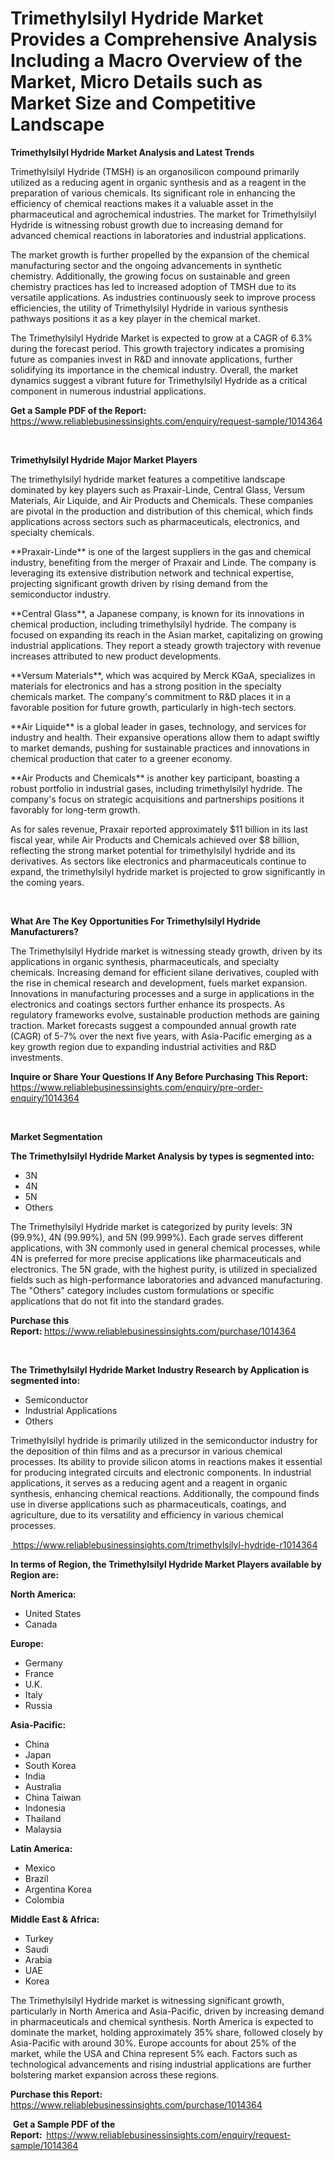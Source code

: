 <p><h1>Trimethylsilyl Hydride Market Provides a Comprehensive Analysis Including a Macro Overview of the Market, Micro Details such as Market Size and Competitive Landscape</h1></p><p><strong>Trimethylsilyl Hydride Market Analysis and Latest Trends</strong></p>
<p><p>Trimethylsilyl Hydride (TMSH) is an organosilicon compound primarily utilized as a reducing agent in organic synthesis and as a reagent in the preparation of various chemicals. Its significant role in enhancing the efficiency of chemical reactions makes it a valuable asset in the pharmaceutical and agrochemical industries. The market for Trimethylsilyl Hydride is witnessing robust growth due to increasing demand for advanced chemical reactions in laboratories and industrial applications.</p><p>The market growth is further propelled by the expansion of the chemical manufacturing sector and the ongoing advancements in synthetic chemistry. Additionally, the growing focus on sustainable and green chemistry practices has led to increased adoption of TMSH due to its versatile applications. As industries continuously seek to improve process efficiencies, the utility of Trimethylsilyl Hydride in various synthesis pathways positions it as a key player in the chemical market.</p><p>The Trimethylsilyl Hydride Market is expected to grow at a CAGR of 6.3% during the forecast period. This growth trajectory indicates a promising future as companies invest in R&D and innovate applications, further solidifying its importance in the chemical industry. Overall, the market dynamics suggest a vibrant future for Trimethylsilyl Hydride as a critical component in numerous industrial applications.</p></p>
<p><strong>Get a Sample PDF of the Report:&nbsp;</strong> <a href="https://www.reliablebusinessinsights.com/enquiry/request-sample/1014364?utm_campaign=3537&utm_medium=2&utm_source=Github&utm_content=ia&utm_term=17042025&utm_id=trimethylsilyl-hydride">https://www.reliablebusinessinsights.com/enquiry/request-sample/1014364</a></p>
<p>&nbsp;</p>
<p><strong>Trimethylsilyl Hydride Major Market Players</strong></p>
<p><p>The trimethylsilyl hydride market features a competitive landscape dominated by key players such as Praxair-Linde, Central Glass, Versum Materials, Air Liquide, and Air Products and Chemicals. These companies are pivotal in the production and distribution of this chemical, which finds applications across sectors such as pharmaceuticals, electronics, and specialty chemicals.</p><p>**Praxair-Linde** is one of the largest suppliers in the gas and chemical industry, benefiting from the merger of Praxair and Linde. The company is leveraging its extensive distribution network and technical expertise, projecting significant growth driven by rising demand from the semiconductor industry.</p><p>**Central Glass**, a Japanese company, is known for its innovations in chemical production, including trimethylsilyl hydride. The company is focused on expanding its reach in the Asian market, capitalizing on growing industrial applications. They report a steady growth trajectory with revenue increases attributed to new product developments.</p><p>**Versum Materials**, which was acquired by Merck KGaA, specializes in materials for electronics and has a strong position in the specialty chemicals market. The company's commitment to R&D places it in a favorable position for future growth, particularly in high-tech sectors.</p><p>**Air Liquide** is a global leader in gases, technology, and services for industry and health. Their expansive operations allow them to adapt swiftly to market demands, pushing for sustainable practices and innovations in chemical production that cater to a greener economy.</p><p>**Air Products and Chemicals** is another key participant, boasting a robust portfolio in industrial gases, including trimethylsilyl hydride. The company's focus on strategic acquisitions and partnerships positions it favorably for long-term growth.</p><p>As for sales revenue, Praxair reported approximately $11 billion in its last fiscal year, while Air Products and Chemicals achieved over $8 billion, reflecting the strong market potential for trimethylsilyl hydride and its derivatives. As sectors like electronics and pharmaceuticals continue to expand, the trimethylsilyl hydride market is projected to grow significantly in the coming years.</p></p>
<p>&nbsp;</p>
<p><strong>What Are The Key Opportunities For Trimethylsilyl Hydride Manufacturers?</strong></p>
<p><p>The Trimethylsilyl Hydride market is witnessing steady growth, driven by its applications in organic synthesis, pharmaceuticals, and specialty chemicals. Increasing demand for efficient silane derivatives, coupled with the rise in chemical research and development, fuels market expansion. Innovations in manufacturing processes and a surge in applications in the electronics and coatings sectors further enhance its prospects. As regulatory frameworks evolve, sustainable production methods are gaining traction. Market forecasts suggest a compounded annual growth rate (CAGR) of 5-7% over the next five years, with Asia-Pacific emerging as a key growth region due to expanding industrial activities and R&D investments.</p></p>
<p><strong>Inquire or Share Your Questions If Any Before Purchasing This Report:</strong> <a href="https://www.reliablebusinessinsights.com/enquiry/pre-order-enquiry/1014364?utm_campaign=3537&utm_medium=2&utm_source=Github&utm_content=ia&utm_term=17042025&utm_id=trimethylsilyl-hydride">https://www.reliablebusinessinsights.com/enquiry/pre-order-enquiry/1014364</a></p>
<p>&nbsp;</p>
<p><strong>Market Segmentation</strong></p>
<p><strong>The Trimethylsilyl Hydride Market Analysis by types is segmented into:</strong></p>
<p><ul><li>3N</li><li>4N</li><li>5N</li><li>Others</li></ul></p>
<p><p>The Trimethylsilyl Hydride market is categorized by purity levels: 3N (99.9%), 4N (99.99%), and 5N (99.999%). Each grade serves different applications, with 3N commonly used in general chemical processes, while 4N is preferred for more precise applications like pharmaceuticals and electronics. The 5N grade, with the highest purity, is utilized in specialized fields such as high-performance laboratories and advanced manufacturing. The "Others" category includes custom formulations or specific applications that do not fit into the standard grades.</p></p>
<p><strong>Purchase this Report:&nbsp;</strong><a href="https://www.reliablebusinessinsights.com/purchase/1014364?utm_campaign=3537&utm_medium=2&utm_source=Github&utm_content=ia&utm_term=17042025&utm_id=trimethylsilyl-hydride">https://www.reliablebusinessinsights.com/purchase/1014364</a></p>
<p>&nbsp;</p>
<p><strong>The Trimethylsilyl Hydride Market Industry Research by Application is segmented into:</strong></p>
<p><ul><li>Semiconductor</li><li>Industrial Applications</li><li>Others</li></ul></p>
<p><p>Trimethylsilyl hydride is primarily utilized in the semiconductor industry for the deposition of thin films and as a precursor in various chemical processes. Its ability to provide silicon atoms in reactions makes it essential for producing integrated circuits and electronic components. In industrial applications, it serves as a reducing agent and a reagent in organic synthesis, enhancing chemical reactions. Additionally, the compound finds use in diverse applications such as pharmaceuticals, coatings, and agriculture, due to its versatility and efficiency in various chemical processes.</p></p>
<p><a href="https://www.reliablebusinessinsights.com/trimethylsilyl-hydride-r1014364?utm_campaign=3537&utm_medium=2&utm_source=Github&utm_content=ia&utm_term=17042025&utm_id=trimethylsilyl-hydride">&nbsp;https://www.reliablebusinessinsights.com/trimethylsilyl-hydride-r1014364</a></p>
<p><strong>In terms of Region, the Trimethylsilyl Hydride Market Players available by Region are:</strong></p>
<p>
    <p> <strong> North America: </strong>
        <ul>
            <li>United States</li>
            <li>Canada</li>
        </ul>
        </p> 
    <p> <strong> Europe: </strong>
        <ul>
            <li>Germany</li>
            <li>France</li>
            <li>U.K.</li>
            <li>Italy</li>
            <li>Russia</li>
        </ul>
        </p> 
    <p> <strong> Asia-Pacific: </strong>
        <ul>
            <li>China</li>
            <li>Japan</li>
            <li>South Korea</li>
            <li>India</li>
            <li>Australia</li>
            <li>China Taiwan</li>
            <li>Indonesia</li>
            <li>Thailand</li>
            <li>Malaysia</li>
        </ul>
        </p> 
    <p> <strong> Latin America: </strong>
        <ul>
            <li>Mexico</li>
            <li>Brazil</li>
            <li>Argentina Korea</li>
            <li>Colombia</li>
        </ul>
        </p> 
    <p> <strong> Middle East & Africa: </strong>
        <ul>
            <li>Turkey</li>
            <li>Saudi</li>
            <li>Arabia</li>
            <li>UAE</li>
            <li>Korea</li>
        </ul>
    </p>
    </p>
<p><p>The Trimethylsilyl Hydride market is witnessing significant growth, particularly in North America and Asia-Pacific, driven by increasing demand in pharmaceuticals and chemical synthesis. North America is expected to dominate the market, holding approximately 35% share, followed closely by Asia-Pacific with around 30%. Europe accounts for about 25% of the market, while the USA and China represent 5% each. Factors such as technological advancements and rising industrial applications are further bolstering market expansion across these regions.</p></p>
<p><strong>Purchase this Report: </strong><a href="https://www.reliablebusinessinsights.com/purchase/1014364?utm_campaign=3537&utm_medium=2&utm_source=Github&utm_content=ia&utm_term=17042025&utm_id=trimethylsilyl-hydride">https://www.reliablebusinessinsights.com/purchase/1014364</a></p>
<p>&nbsp;<strong>Get a Sample PDF of the Report:&nbsp;&nbsp;</strong><a href="https://www.reliablebusinessinsights.com/enquiry/request-sample/1014364?utm_campaign=3537&utm_medium=2&utm_source=Github&utm_content=ia&utm_term=17042025&utm_id=trimethylsilyl-hydride">https://www.reliablebusinessinsights.com/enquiry/request-sample/1014364</a></p>
<p><strong></strong></p>
<p><p></p><p></p><p></p></p>